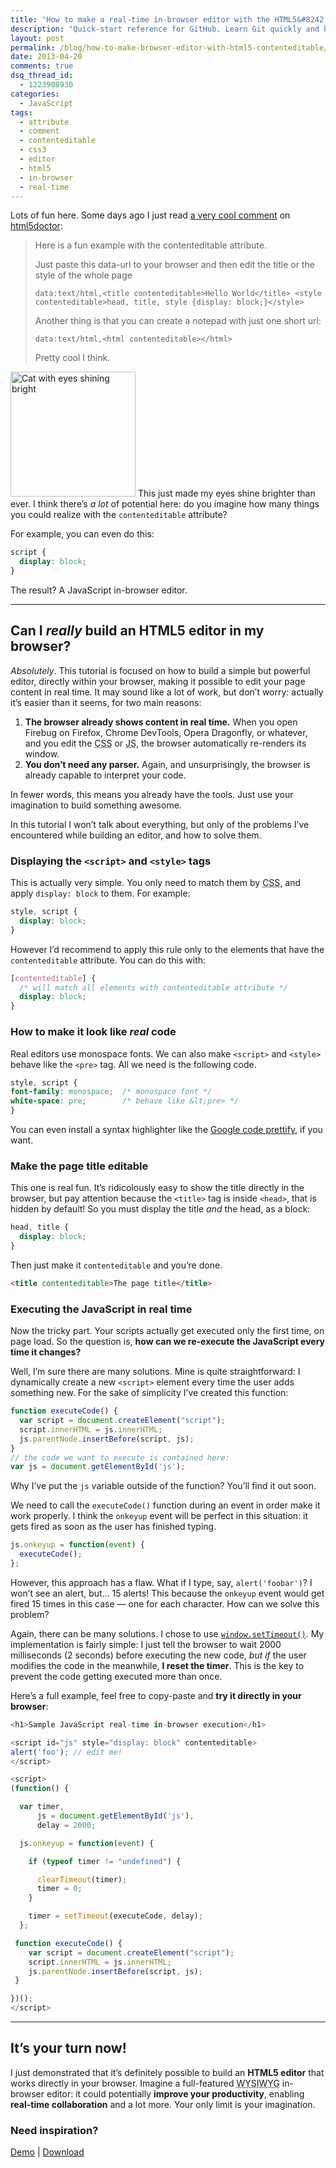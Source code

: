 ```yaml
---
title: 'How to make a real-time in-browser editor with the HTML5&#8242;s contenteditable attribute'
description: "Quick-start reference for GitHub. Learn Git quickly and be immediately productive with this very pragmatic Git cheat sheet!"
layout: post
permalink: /blog/how-to-make-browser-editor-with-html5-contenteditable/
date: 2013-04-20
comments: true
dsq_thread_id:
  - 1223908930
categories:
  - JavaScript
tags:
  - attribute
  - comment
  - contenteditable
  - css3
  - editor
  - html5
  - in-browser
  - real-time
---
```


<p>
  Lots of fun here. Some days ago I just read <a href="http://html5doctor.com/the-contenteditable-attribute/#comment-21228" target="_blank" rel="nofollow">a very cool comment</a> on <a href="http://html5doctor.com/" target="_blank" rel="nofollow">html5doctor</a>:
</p>

<blockquote>
  <p>
    Here is a fun example with the contenteditable attribute.
  </p>

  <p>
    Just paste this data-url to your browser and then edit the title or the style of the whole page
  </p>

  <p>
    <code>data:text/html,&lt;title contenteditable&gt;Hello World&lt;/title&gt; &lt;style contenteditable&gt;head, title, style {display: block;}&lt;/style&gt;</code>
  </p>

  <p>
    Another thing is that you can create a notepad with just one short url:
  </p>

  <p>
    <code>data:text/html,&lt;html contenteditable&gt;&lt;/html&gt;</code>
  </p>

  <p>
    Pretty cool I think.
  </p>
</blockquote>

<p>
  <img src="/images/cat2.jpg" alt="Cat with eyes shining bright" width="200" height="200" class="basic-alignment right" /></a> This just made my eyes shine brighter than ever. I think there&#8217;s <em>a lot</em> of potential here: do you imagine how many things you could realize with the <code>contenteditable</code> attribute?
</p>

<p>
  For example, you can even do this:
</p>

``` css
script {
  display: block;
}
```

<p>
  The result? A JavaScript in-browser editor.
</p>

<hr />

<h2>
  Can I <em>really</em> build an HTML5 editor in my browser?
</h2>

<p>
  <em>Absolutely</em>. This tutorial is focused on how to build a simple but powerful editor, directly within your browser, making it possible to edit your page content in real time. It may sound like a lot of work, but don&#8217;t worry: actually it&#8217;s easier than it seems, for two main reasons:
</p>

<ol>
  <li>
    <strong>The browser already shows content in real time.</strong> When you open Firebug on Firefox, Chrome DevTools, Opera Dragonfly, or whatever, and you edit the <abbr title="Cascading Style Sheets">CSS</abbr> or <abbr title="JavaScript">JS</abbr>, the browser automatically re-renders its window.
  </li>
  <li>
    <strong>You don&#8217;t need any parser.</strong> Again, and unsurprisingly, the browser is already capable to interpret your code.
  </li>
</ol>

<p>
  In fewer words, this means you already have the tools. Just use your imagination to build something awesome.
</p>

<p>
  In this tutorial I won&#8217;t talk about everything, but only of the problems I&#8217;ve encountered while building an editor, and how to solve them.
</p>

<h3>
  Displaying the <code>&lt;script></code> and <code>&lt;style></code> tags
</h3>

<p>
  This is actually very simple. You only need to match them by <abbr title="Cascading Style Sheets">CSS</abbr>, and apply <code>display: block</code> to them. For example:
</p>

``` css
style, script {
  display: block;
}
```

<p>
  However I&#8217;d recommend to apply this rule only to the elements that have the <code>contenteditable</code> attribute. You can do this with:
</p>

``` css
[contenteditable] {
  /* will match all elements with contenteditable attribute */
  display: block;
}
```

<h3>
  How to make it look like <em>real</em> code
</h3>

<p>
  Real editors use monospace fonts. We can also make <code>&lt;script></code> and <code>&lt;style></code> behave like the <code>&lt;pre></code> tag. All we need is the following code.
</p>

``` css
style, script {
font-family: monospace;  /* monospace font */
white-space: pre;        /* behave like &lt;pre> */
}
```

<p>
  You can even install a syntax highlighter like the <a href="https://code.google.com/p/google-code-prettify/" target="_blank" rel="nofollow">Google code prettify</a>, if you want.
</p>

<h3>
  Make the page title editable
</h3>

<p>
  This one is real fun. It&#8217;s ridicolously easy to show the title directly in the browser, but pay attention because the <code>&lt;title></code> tag is inside <code>&lt;head></code>, that is hidden by default! So you must display the title <em>and</em> the head, as a block:
</p>

``` css
head, title {
  display: block;
}
```

<p>
  Then just make it <code>contenteditable</code> and you&#8217;re done.
</p>

``` html
<title contenteditable>The page title</title>
```

<h3>
  Executing the JavaScript in real time
</h3>

<p>
  Now the tricky part. Your scripts actually get executed only the first time, on page load. So the question is, <strong>how can we re-execute the JavaScript every time it changes?</strong>
</p>

<p>
  Well, I&#8217;m sure there are many solutions. Mine is quite straightforward: I dynamically create a new <code>&lt;script></code> element every time the user adds something new. For the sake of simplicity I&#8217;ve created this function:
</p>

``` javascript
function executeCode() {
  var script = document.createElement("script");
  script.innerHTML = js.innerHTML;
  js.parentNode.insertBefore(script, js);
}
// the code we want to execute is contained here:
var js = document.getElementById('js');
```

<p>
  Why I&#8217;ve put the <code>js</code> variable outside of the function? You&#8217;ll find it out soon.
</p>

<p>
  We need to call the <code>executeCode()</code> function during an event in order make it work properly. I think the <code>onkeyup</code> event will be perfect in this situation: it gets fired as soon as the user has finished typing.
</p>

``` javascript
js.onkeyup = function(event) {
  executeCode();
};
```

<p>
  However, this approach has a flaw. What if I type, say, <code>alert('foobar')</code>? I won&#8217;t see an alert, but&#8230; 15 alerts! This because the <code>onkeyup</code> event would get fired 15 times in this case — one for each character. How can we solve this problem?
</p>

<p>
  Again, there can be many solutions. I chose to use <a href="https://developer.mozilla.org/en-US/docs/DOM/window.setTimeout" target="_blank" rel="nofollow"><code>window.setTimeout()</code></a>. My implementation is fairly simple: I just tell the browser to wait 2000 milliseconds (2 seconds) before executing the new code, <em>but if</em> the user modifies the code in the meanwhile, <strong> I reset the timer</strong>. This is the key to prevent the code getting executed more than once.
</p>

<p>
  Here&#8217;s a full example, feel free to copy-paste and <strong>try it directly in your browser</strong>:
</p>

``` javascript
<h1>Sample JavaScript real-time in-browser execution</h1>

<script id="js" style="display: block" contenteditable>
alert('foo'); // edit me!
</script>

<script>
(function() {

  var timer,
      js = document.getElementById('js'),
      delay = 2000;

  js.onkeyup = function(event) {

    if (typeof timer != "undefined") {

      clearTimeout(timer);
      timer = 0;
    }

    timer = setTimeout(executeCode, delay);
  };

 function executeCode() {
    var script = document.createElement("script");
    script.innerHTML = js.innerHTML;
    js.parentNode.insertBefore(script, js);
 }

})();
</script>
```

<hr />

<h2>
  It&#8217;s your turn now!
</h2>

<p>
  I just demonstrated that it&#8217;s definitely possible to build an <strong>HTML5 editor</strong> that works directly in your browser. Imagine a full-featured <abbr title="What You See Is What You Get">WYSIWYG</abbr> in-browser editor: it could potentially <strong>improve your productivity</strong>, enabling <strong>real-time collaboration</strong> and a lot more. Your only limit is your imagination.
</p>

<h3>
  Need inspiration?
</h3>

<a href="http://simonewebdesign.it/demo/html5editor/" target="_blank">Demo</a> |
<a href="https://github.com/simonewebdesign/html5editor/archive/master.zip" target="_blank" rel="nofollow">Download</a>
